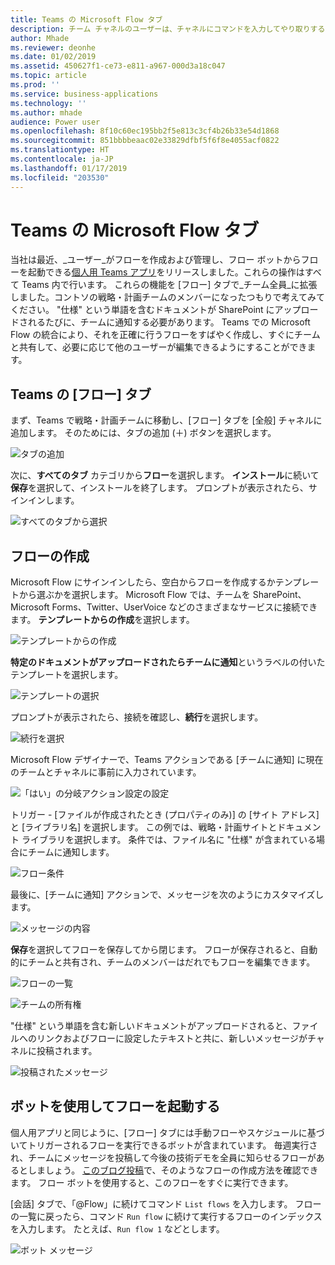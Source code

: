 ```yaml
---
title: Teams の Microsoft Flow タブ
description: チーム チャネルのユーザーは、チャネルにコマンドを入力してやり取りするだけで、新しいタブやテキストを使用して対話できます。
author: Mhade
ms.reviewer: deonhe
ms.date: 01/02/2019
ms.assetid: 450627f1-ce73-e811-a967-000d3a18c047
ms.topic: article
ms.prod: ''
ms.service: business-applications
ms.technology: ''
ms.author: mhade
audience: Power user
ms.openlocfilehash: 8f10c60ec195bb2f5e813c3cf4b26b33e54d1868
ms.sourcegitcommit: 851bbbbeaac02e33829dfbf5f6f8e4055acf0822
ms.translationtype: HT
ms.contentlocale: ja-JP
ms.lasthandoff: 01/17/2019
ms.locfileid: "203530"
---
```

# <a name="microsoft-flow-tab-in-teams"></a>Teams の Microsoft Flow タブ

当社は最近、_ユーザー_がフローを作成および管理し、フロー ボットからフローを起動できる[個人用 Teams アプリ](https://flow.microsoft.com/blog/microsoft-flow-in-microsoft-teams/)をリリースしました。これらの操作はすべて Teams 内で行います。 これらの機能を [フロー] タブで_チーム全員_に拡張しました。コントソの戦略・計画チームのメンバーになったつもりで考えてみてください。 "仕様" という単語を含むドキュメントが SharePoint にアップロードされるたびに、チームに通知する必要があります。 Teams での Microsoft Flow の統合により、それを正確に行うフローをすばやく作成し、すぐにチームと共有して、必要に応じて他のユーザーが編集できるようにすることができます。 

## <a name="flow-tab-in-teams"></a>Teams の [フロー] タブ

まず、Teams で戦略・計画チームに移動し、[フロー] タブを [全般] チャネルに追加します。 そのためには、タブの追加 (＋) ボタンを選択します。

![タブの追加](media/flow-tab-teams-1.png "タブの追加")

次に、**すべてのタブ** カテゴリから**フロー**を選択します。 **インストール**に続いて**保存**を選択して、インストールを終了します。 プロンプトが表示されたら、サインインします。

![すべてのタブから選択](media/flow-tab-teams-2.png "すべてのタブから選択")

## <a name="create-a-flow"></a>フローの作成

Microsoft Flow にサインインしたら、空白からフローを作成するかテンプレートから選ぶかを選択します。 Microsoft Flow では、チームを SharePoint、Microsoft Forms、Twitter、UserVoice などのさまざまなサービスに接続できます。 **テンプレートからの作成**を選択します。  

![テンプレートからの作成](media/flow-tab-teams-3.png "テンプレートからの作成")

**特定のドキュメントがアップロードされたらチームに通知**というラベルの付いたテンプレートを選択します。

![テンプレートの選択](media/flow-tab-teams-4.png "テンプレートの選択")

プロンプトが表示されたら、接続を確認し、**続行**を選択します。

![続行を選択](media/flow-tab-teams-5.png "続行を選択")

Microsoft Flow デザイナーで、Teams アクションである [チームに通知] に現在のチームとチャネルに事前に入力されています。

![「はい」の分岐アクション設定の設定](media/flow-tab-teams-6.png "「はい」の分岐アクション設定の設定")

トリガー - [ファイルが作成されたとき (プロパティのみ)] の [サイト アドレス] と [ライブラリ名] を選択します。 この例では、戦略・計画サイトとドキュメント ライブラリを選択します。 条件では、ファイル名に "仕様" が含まれている場合にチームに通知します。

![フロー条件](media/flow-tab-teams-6_a.png "フロー条件")

最後に、[チームに通知] アクションで、メッセージを次のようにカスタマイズします。

![メッセージの内容](media/flow-tab-teams-7.png "メッセージの内容")

**保存**を選択してフローを保存してから閉じます。 フローが保存されると、自動的にチームと共有され、チームのメンバーはだれでもフローを編集できます。

![フローの一覧](media/flow-tab-teams-7_a.png "フローの一覧")

![チームの所有権](media/flow-tab-teams-8.png "チームの所有権")

"仕様" という単語を含む新しいドキュメントがアップロードされると、ファイルへのリンクおよびフローに設定したテキストと共に、新しいメッセージがチャネルに投稿されます。   

![投稿されたメッセージ](media/flow-tab-teams-9.png "投稿されたメッセージ")

## <a name="use-the-bot-to-launch-flows"></a>ボットを使用してフローを起動する

個人用アプリと同じように、[フロー] タブには手動フローやスケジュールに基づいてトリガーされるフローを実行できるボットが含まれています。 毎週実行され、チームにメッセージを投稿して今後の技術デモを全員に知らせるフローがあるとしましょう。 [このブログ投稿](https://flow.microsoft.com/blog/email-digest-date-manipulations/)で、そのようなフローの作成方法を確認できます。 フロー ボットを使用すると、このフローをすぐに実行できます。

[会話] タブで、「\@Flow」に続けてコマンド `List flows` を入力します。 フローの一覧に戻ったら、コマンド `Run flow` に続けて実行するフローのインデックスを入力します。 たとえば、`Run flow 1` などとします。

![ボット メッセージ](media/flow-tab-teams-10.png "ボット メッセージ")
